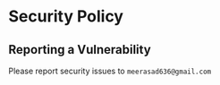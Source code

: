 # Security Policy

## Reporting a Vulnerability

Please report security issues to `meerasad636@gmail.com`
